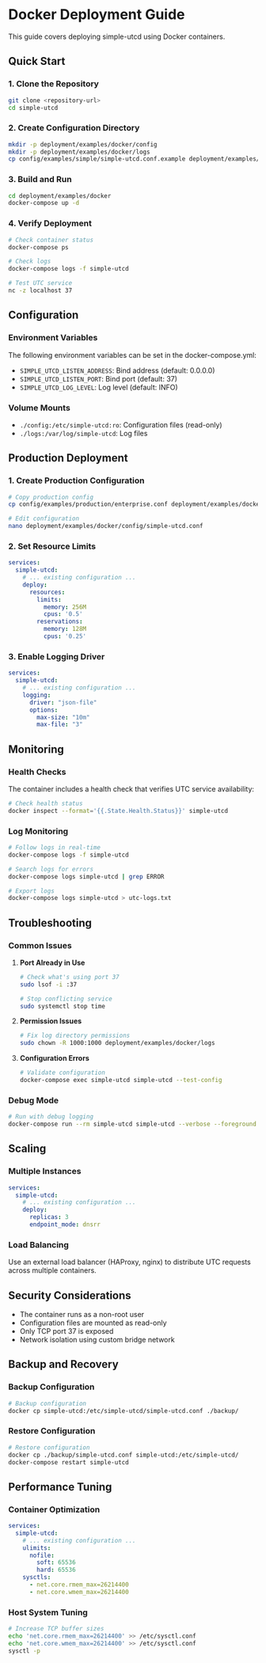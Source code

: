# Docker Deployment Guide

This guide covers deploying simple-utcd using Docker containers.

## Quick Start

### 1. Clone the Repository

```bash
git clone <repository-url>
cd simple-utcd
```

### 2. Create Configuration Directory

```bash
mkdir -p deployment/examples/docker/config
mkdir -p deployment/examples/docker/logs
cp config/examples/simple/simple-utcd.conf.example deployment/examples/docker/config/simple-utcd.conf
```

### 3. Build and Run

```bash
cd deployment/examples/docker
docker-compose up -d
```

### 4. Verify Deployment

```bash
# Check container status
docker-compose ps

# Check logs
docker-compose logs -f simple-utcd

# Test UTC service
nc -z localhost 37
```

## Configuration

### Environment Variables

The following environment variables can be set in the docker-compose.yml:

- `SIMPLE_UTCD_LISTEN_ADDRESS`: Bind address (default: 0.0.0.0)
- `SIMPLE_UTCD_LISTEN_PORT`: Bind port (default: 37)
- `SIMPLE_UTCD_LOG_LEVEL`: Log level (default: INFO)

### Volume Mounts

- `./config:/etc/simple-utcd:ro`: Configuration files (read-only)
- `./logs:/var/log/simple-utcd`: Log files

## Production Deployment

### 1. Create Production Configuration

```bash
# Copy production config
cp config/examples/production/enterprise.conf deployment/examples/docker/config/simple-utcd.conf

# Edit configuration
nano deployment/examples/docker/config/simple-utcd.conf
```

### 2. Set Resource Limits

```yaml
services:
  simple-utcd:
    # ... existing configuration ...
    deploy:
      resources:
        limits:
          memory: 256M
          cpus: '0.5'
        reservations:
          memory: 128M
          cpus: '0.25'
```

### 3. Enable Logging Driver

```yaml
services:
  simple-utcd:
    # ... existing configuration ...
    logging:
      driver: "json-file"
      options:
        max-size: "10m"
        max-file: "3"
```

## Monitoring

### Health Checks

The container includes a health check that verifies UTC service availability:

```bash
# Check health status
docker inspect --format='{{.State.Health.Status}}' simple-utcd
```

### Log Monitoring

```bash
# Follow logs in real-time
docker-compose logs -f simple-utcd

# Search logs for errors
docker-compose logs simple-utcd | grep ERROR

# Export logs
docker-compose logs simple-utcd > utc-logs.txt
```

## Troubleshooting

### Common Issues

1. **Port Already in Use**
   ```bash
   # Check what's using port 37
   sudo lsof -i :37

   # Stop conflicting service
   sudo systemctl stop time
   ```

2. **Permission Issues**
   ```bash
   # Fix log directory permissions
   sudo chown -R 1000:1000 deployment/examples/docker/logs
   ```

3. **Configuration Errors**
   ```bash
   # Validate configuration
   docker-compose exec simple-utcd simple-utcd --test-config
   ```

### Debug Mode

```bash
# Run with debug logging
docker-compose run --rm simple-utcd simple-utcd --verbose --foreground
```

## Scaling

### Multiple Instances

```yaml
services:
  simple-utcd:
    # ... existing configuration ...
    deploy:
      replicas: 3
      endpoint_mode: dnsrr
```

### Load Balancing

Use an external load balancer (HAProxy, nginx) to distribute UTC requests across multiple containers.

## Security Considerations

- The container runs as a non-root user
- Configuration files are mounted as read-only
- Only TCP port 37 is exposed
- Network isolation using custom bridge network

## Backup and Recovery

### Backup Configuration

```bash
# Backup configuration
docker cp simple-utcd:/etc/simple-utcd/simple-utcd.conf ./backup/
```

### Restore Configuration

```bash
# Restore configuration
docker cp ./backup/simple-utcd.conf simple-utcd:/etc/simple-utcd/
docker-compose restart simple-utcd
```

## Performance Tuning

### Container Optimization

```yaml
services:
  simple-utcd:
    # ... existing configuration ...
    ulimits:
      nofile:
        soft: 65536
        hard: 65536
    sysctls:
      - net.core.rmem_max=26214400
      - net.core.wmem_max=26214400
```

### Host System Tuning

```bash
# Increase TCP buffer sizes
echo 'net.core.rmem_max=26214400' >> /etc/sysctl.conf
echo 'net.core.wmem_max=26214400' >> /etc/sysctl.conf
sysctl -p
```
